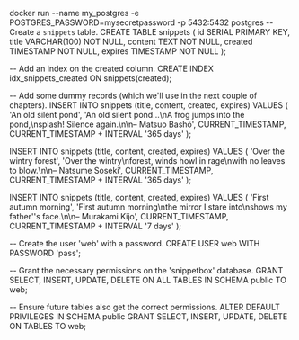 docker run --name my_postgres -e POSTGRES_PASSWORD=mysecretpassword -p 5432:5432 postgres
-- Create a `snippets` table.
CREATE TABLE snippets (
id SERIAL PRIMARY KEY,
title VARCHAR(100) NOT NULL,
content TEXT NOT NULL,
created TIMESTAMP NOT NULL,
expires TIMESTAMP NOT NULL
);

-- Add an index on the created column.
CREATE INDEX idx_snippets_created ON snippets(created);

-- Add some dummy records (which we'll use in the next couple of chapters).
INSERT INTO snippets (title, content, created, expires) VALUES (
'An old silent pond',
'An old silent pond...\nA frog jumps into the pond,\nsplash! Silence again.\n\n– Matsuo Bashō',
CURRENT_TIMESTAMP,
CURRENT_TIMESTAMP + INTERVAL '365 days'
);

INSERT INTO snippets (title, content, created, expires) VALUES (
'Over the wintry forest',
'Over the wintry\nforest, winds howl in rage\nwith no leaves to blow.\n\n– Natsume Soseki',
CURRENT_TIMESTAMP,
CURRENT_TIMESTAMP + INTERVAL '365 days'
);

INSERT INTO snippets (title, content, created, expires) VALUES (
'First autumn morning',
'First autumn morning\nthe mirror I stare into\nshows my father''s face.\n\n– Murakami Kijo',
CURRENT_TIMESTAMP,
CURRENT_TIMESTAMP + INTERVAL '7 days'
);



-- Create the user 'web' with a password.
CREATE USER web WITH PASSWORD 'pass';

-- Grant the necessary permissions on the 'snippetbox' database.
GRANT SELECT, INSERT, UPDATE, DELETE ON ALL TABLES IN SCHEMA public TO web;

-- Ensure future tables also get the correct permissions.
ALTER DEFAULT PRIVILEGES IN SCHEMA public GRANT SELECT, INSERT, UPDATE, DELETE ON TABLES TO web;
